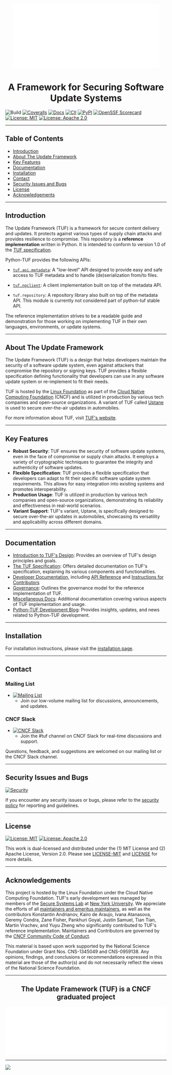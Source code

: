 <div align="center">
  <a href="https://theupdateframework.com/">
    <img src="https://github.com/cncf/artwork/blob/main/projects/tuf/horizontal/white/tuf-horizontal-white.svg" height="200" alt="TUF" style="background-color:white"/>
  </a>
</div>


# <div align="center">A Framework for Securing Software Update Systems</div>

![Build](https://github.com/theupdateframework/python-tuf/actions/workflows/ci.yml/badge.svg)
[![Coveralls](https://coveralls.io/repos/theupdateframework/python-tuf/badge.svg?branch=develop)](https://coveralls.io/r/theupdateframework/python-tuf?branch=develop)
[![Docs](https://readthedocs.org/projects/theupdateframework/badge/)](https://theupdateframework.readthedocs.io/)
[![CII](https://bestpractices.coreinfrastructure.org/projects/1351/badge)](https://bestpractices.coreinfrastructure.org/projects/1351)
[![PyPI](https://img.shields.io/pypi/v/tuf)](https://pypi.org/project/tuf/)
[![OpenSSF Scorecard](https://api.securityscorecards.dev/projects/github.com/theupdateframework/python-tuf/badge)](https://api.securityscorecards.dev/projects/github.com/theupdateframework/python-tuf)
[![License: MIT](https://img.shields.io/badge/License-MIT-yellow.svg)](https://opensource.org/licenses/MIT)
[![License: Apache 2.0](https://img.shields.io/badge/License-Apache%202.0-blue.svg)](https://opensource.org/licenses/Apache-2.0)

---

## Table of Contents

- [Introduction](#introduction)
- [About The Update Framework](#about-the-update-framework)
- [Key Features](#key-features)
- [Documentation](#documentation)
- [Installation](#installation)
- [Contact](#contact)
- [Security Issues and Bugs](#security-issues-and-bugs)
- [License](#license)
- [Acknowledgements](#acknowledgements)

---

## Introduction

The Update Framework (TUF) is a framework for secure content delivery and updates. It protects against various types of supply chain attacks and provides resilience to compromise. This repository is a **reference implementation** written in Python. It is intended to conform to version 1.0 of the [TUF specification](https://theupdateframework.github.io/specification/latest/).

Python-TUF provides the following APIs:
  
- [`tuf.api.metadata`](https://theupdateframework.readthedocs.io/en/latest/api/tuf.api.html): A "low-level" API designed to provide easy and safe access to TUF metadata and to handle (de)serialization from/to files.
  
- [`tuf.ngclient`](https://theupdateframework.readthedocs.io/en/latest/api/tuf.ngclient.html): A client implementation built on top of the metadata API.
  
- `tuf.repository`: A repository library also built on top of the metadata API. This module is currently not considered part of python-tuf stable API.

The reference implementation strives to be a readable guide and demonstration for those working on implementing TUF in their own languages, environments, or update systems.

---

## About The Update Framework

The Update Framework (TUF) is a design that helps developers maintain the security of a software update system, even against attackers that compromise the repository or signing keys. TUF provides a flexible specification defining functionality that developers can use in any software update system or re-implement to fit their needs.

TUF is hosted by the [Linux Foundation](https://www.linuxfoundation.org/) as part of the [Cloud Native Computing Foundation](https://www.cncf.io/) (CNCF) and is utilized in production by various tech companies and open-source organizations. A variant of TUF called [Uptane](https://uptane.github.io/) is used to secure over-the-air updates in automobiles.

For more information about TUF, visit [TUF's website](https://theupdateframework.com/).

---

## Key Features

- **Robust Security**: TUF ensures the security of software update systems, even in the face of compromise or supply chain attacks. It employs a variety of cryptographic techniques to guarantee the integrity and authenticity of software updates.
- **Flexible Specification**: TUF provides a flexible specification that developers can adapt to fit their specific software update system requirements. This allows for easy integration into existing systems and promotes interoperability.
- **Production Usage**: TUF is utilized in production by various tech companies and open-source organizations, demonstrating its reliability and effectiveness in real-world scenarios.
- **Variant Support**: TUF's variant, Uptane, is specifically designed to secure over-the-air updates in automobiles, showcasing its versatility and applicability across different domains.

---

## Documentation

- [Introduction to TUF's Design](https://theupdateframework.io/overview/): Provides an overview of TUF's design principles and goals.
- [The TUF Specification](https://theupdateframework.github.io/specification/latest/): Offers detailed documentation on TUF's specification, explaining its various components and functionalities.
- [Developer Documentation](https://theupdateframework.readthedocs.io/), including [API Reference](https://theupdateframework.readthedocs.io/en/latest/api/api-reference.html) and [Instructions for Contributors](https://theupdateframework.readthedocs.io/en/latest/CONTRIBUTING.html)
- [Governance](https://github.com/theupdateframework/python-tuf/blob/develop/docs/GOVERNANCE.md): Outlines the governance model for the reference implementation of TUF.
- [Miscellaneous Docs](https://github.com/theupdateframework/python-tuf/tree/develop/docs): Additional documentation covering various aspects of TUF implementation and usage.
- [Python-TUF Development Blog](https://theupdateframework.github.io/python-tuf/): Provides insights, updates, and news related to Python-TUF development.

---

## Installation

For installation instructions, please visit the [installation page](https://theupdateframework.readthedocs.io/en/latest/INSTALLATION.html).

---

## Contact

### Mailing List
- [![Mailing List](https://img.shields.io/badge/Mailing%20List-Subscribe-brightgreen)](https://groups.google.com/forum/?fromgroups#!forum/theupdateframework)
  - Join our low-volume mailing list for discussions, announcements, and updates.

### CNCF Slack
- [![CNCF Slack](https://img.shields.io/badge/CNCF%20Slack-%23tuf-brightgreen)](https://slack.cncf.io/)
  - Join the #tuf channel on CNCF Slack for real-time discussions and support.

Questions, feedback, and suggestions are welcomed on our mailing list or the CNCF Slack channel.

---

## Security Issues and Bugs

[![Security](https://img.shields.io/badge/Security%20Issues-SECURITY.md-red)](docs/SECURITY.md)

If you encounter any security issues or bugs, please refer to the [security policy](docs/SECURITY.md) for reporting and guidelines.

---

## License

[![License: MIT](https://img.shields.io/badge/License-MIT-yellow.svg)](https://opensource.org/licenses/MIT)
[![License: Apache 2.0](https://img.shields.io/badge/License-Apache%202.0-blue.svg)](https://opensource.org/licenses/Apache-2.0)

This work is dual-licensed and distributed under the (1) MIT License and (2) Apache License, Version 2.0. Please see [LICENSE-MIT](https://github.com/theupdateframework/python-tuf/blob/develop/LICENSE-MIT) and [LICENSE](https://github.com/theupdateframework/python-tuf/blob/develop/LICENSE) for more details.

---

## Acknowledgements

This project is hosted by the Linux Foundation under the Cloud Native Computing Foundation. TUF's early development was managed by members of the [Secure Systems Lab](https://ssl.engineering.nyu.edu/) at [New York University](https://engineering.nyu.edu/). We appreciate the efforts of all [maintainers and emeritus maintainers](https://github.com/theupdateframework/python-tuf/blob/develop/docs/MAINTAINERS.txt), as well as the contributors Konstantin Andrianov, Kairo de Araujo, Ivana Atanasova, Geremy Condra, Zane Fisher, Pankhuri Goyal, Justin Samuel, Tian Tian, Martin Vrachev, and Yuyu Zheng who significantly contributed to TUF's reference implementation. Maintainers and Contributors are governed by the [CNCF Community Code of Conduct](https://github.com/cncf/foundation/blob/master/code-of-conduct.md).

This material is based upon work supported by the National Science Foundation under Grant Nos. CNS-1345049 and CNS-0959138. Any opinions, findings, and conclusions or recommendations expressed in this material are those of the author(s) and do not necessarily reflect the views of the National Science Foundation.

---

## <div align="center"> The Update Framework (TUF) is a CNCF graduated project </div>

<div align="center">
  <a href="https://www.cncf.io/">
    <img src="https://github.com/cncf/artwork/blob/main/other/cncf/horizontal/white/cncf-white.png" height="150" alt="TUF" style="background-color:white"/>
  </a>
</div>

---

[![](https://img.shields.io/badge/Move%20to%20Top-%E2%86%91%20Back%20to%20Top-blue)](#a-framework-for-securing-software-update-systems)

